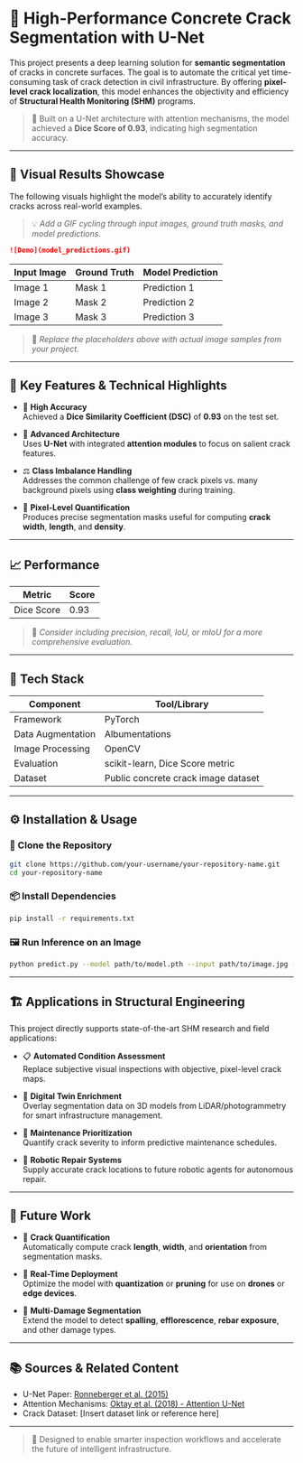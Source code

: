 # 🧱 High-Performance Concrete Crack Segmentation with U-Net

This project presents a deep learning solution for **semantic segmentation** of cracks in concrete surfaces. The goal is to automate the critical yet time-consuming task of crack detection in civil infrastructure. By offering **pixel-level crack localization**, this model enhances the objectivity and efficiency of **Structural Health Monitoring (SHM)** programs.

> 🧠 Built on a U-Net architecture with attention mechanisms, the model achieved a **Dice Score of 0.93**, indicating high segmentation accuracy.

---

## 🎥 Visual Results Showcase

The following visuals highlight the model’s ability to accurately identify cracks across real-world examples.

> 💡 *Add a GIF cycling through input images, ground truth masks, and model predictions.*

```markdown
![Demo](model_predictions.gif)
```

| Input Image | Ground Truth | Model Prediction |
|-------------|---------------|------------------|
| Image 1     | Mask 1        | Prediction 1     |
| Image 2     | Mask 2        | Prediction 2     |
| Image 3     | Mask 3        | Prediction 3     |

> 📌 *Replace the placeholders above with actual image samples from your project.*

---

## 🚀 Key Features & Technical Highlights

- 🎯 **High Accuracy**  
  Achieved a **Dice Similarity Coefficient (DSC)** of **0.93** on the test set.

- 🧠 **Advanced Architecture**  
  Uses **U-Net** with integrated **attention modules** to focus on salient crack features.

- ⚖️ **Class Imbalance Handling**  
  Addresses the common challenge of few crack pixels vs. many background pixels using **class weighting** during training.

- 📏 **Pixel-Level Quantification**  
  Produces precise segmentation masks useful for computing **crack width**, **length**, and **density**.

---

## 📈 Performance

| Metric     | Score |
|------------|--------|
| Dice Score | 0.93   |

> 📌 *Consider including precision, recall, IoU, or mIoU for a more comprehensive evaluation.*

---

## 🧰 Tech Stack

| Component         | Tool/Library                         |
|------------------|--------------------------------------|
| Framework         | PyTorch                             |
| Data Augmentation | Albumentations                      |
| Image Processing  | OpenCV                              |
| Evaluation        | scikit-learn, Dice Score metric     |
| Dataset           | Public concrete crack image dataset |

---

## ⚙️ Installation & Usage

### 🔧 Clone the Repository

```bash
git clone https://github.com/your-username/your-repository-name.git
cd your-repository-name
```

### 📦 Install Dependencies

```bash
pip install -r requirements.txt
```

### 🖼️ Run Inference on an Image

```bash
python predict.py --model path/to/model.pth --input path/to/image.jpg --output path/to/save/mask.png
```

---

## 🏗️ Applications in Structural Engineering

This project directly supports state-of-the-art SHM research and field applications:

- 📋 **Automated Condition Assessment**  
  Replace subjective visual inspections with objective, pixel-level crack maps.

- 🧠 **Digital Twin Enrichment**  
  Overlay segmentation data on 3D models from LiDAR/photogrammetry for smart infrastructure management.

- 🔧 **Maintenance Prioritization**  
  Quantify crack severity to inform predictive maintenance schedules.

- 🤖 **Robotic Repair Systems**  
  Supply accurate crack locations to future robotic agents for autonomous repair.

---

## 🔮 Future Work

- 📐 **Crack Quantification**  
  Automatically compute crack **length**, **width**, and **orientation** from segmentation masks.

- 📲 **Real-Time Deployment**  
  Optimize the model with **quantization** or **pruning** for use on **drones** or **edge devices**.

- 🧱 **Multi-Damage Segmentation**  
  Extend the model to detect **spalling**, **efflorescence**, **rebar exposure**, and other damage types.

---

## 📚 Sources & Related Content

- U-Net Paper: [Ronneberger et al. (2015)](https://arxiv.org/abs/1505.04597)  
- Attention Mechanisms: [Oktay et al. (2018) - Attention U-Net](https://arxiv.org/abs/1804.03999)  
- Crack Dataset: [Insert dataset link or reference here]

---

> 👷 Designed to enable smarter inspection workflows and accelerate the future of intelligent infrastructure.
